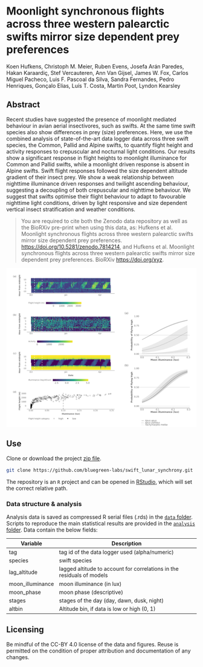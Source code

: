 # Moonlight synchronous flights across three western palearctic swifts mirror size dependent prey preferences

Koen Hufkens, Christoph M. Meier, Ruben Evens, Josefa Arán Paredes, Hakan Karaardiç, Stef Vercauteren, Ann Van Gijsel, James W. Fox, Carlos Miguel Pacheco, Luis F. Pascoal da Silva, Sandra Fernandes, Pedro Henriques, Gonçalo Elias, Luís T. Costa, Martin Poot, Lyndon Kearsley

## Abstract

Recent studies have suggested the presence of moonlight mediated behaviour in avian aerial insectivores, such as swifts. At the same time swift species also show differences in prey (size) preferences. Here, we use the combined analysis of state-of-the-art data logger data across three swift species, the Common, Pallid and Alpine swifts, to quantify flight height and activity responses to crepuscular and nocturnal light conditions. Our results show a significant response in flight heights to moonlight illuminance for Common and Pallid swifts, while a moonlight driven response is absent in Alpine swifts. Swift flight responses followed the size dependent altitude gradient of their insect prey. We show a weak relationship between nighttime illuminance driven responses and twilight ascending behaviour, suggesting a decoupling of both crepuscular and nighttime behaviour. We suggest that swifts optimise their flight behaviour to adapt to favourable nighttime light conditions, driven by light responsive and size dependent vertical insect stratification and weather conditions.

> You are required to cite both the Zenodo data repository as well as the BioRXiv pre-print when using this data, as: Hufkens et al. Moonlight synchronous flights across three western palearctic swifts mirror size dependent prey preferences. https://doi.org/10.5281/zenodo.7814214, and Hufkens et al. Moonlight synchronous flights across three western palearctic swifts mirror size dependent prey preferences. BioRXiv https://doi.org/xyz.

![](overview.png)

## Use

Clone or download the project [zip file](https://github.com/bluegreen-labs/swift_lunar_synchrony/archive/refs/heads/main.zip).

```bash
git clone https://github.com/bluegreen-labs/swift_lunar_synchrony.git
```
The repository is an `R` project and can be opened in [RStudio](https://posit.co/download/rstudio-desktop/), which will set the correct relative path.

### Data structure & analysis

Analysis data is saved as compressed R serial files (.rds) in the [`data` folder](https://github.com/bluegreen-labs/swift_lunar_synchrony/tree/main/data). Scripts to reproduce the main statistical results are provided in the [`analysis` folder](https://github.com/bluegreen-labs/swift_lunar_synchrony/tree/main/analysis). Data contain the below fields:

| Variable         | Description                                                                          |
|------------------|--------------------------------------------------------------------------------------|
| tag              | tag id of the data logger used (alpha/numeric)                                       |
| species          | swift species                                                                        |
| lag_altitude     | lagged altitude to account for correlations in the residuals of models               |
| moon_illuminance | moon illuminance (in lux)                                                            |
| moon_phase       | moon phase (descriptive)                                                             |
| stages           | stages of the day (day, dawn, dusk, night)                                           |
| altbin           | Altitude bin, if data is low or high (0, 1)                                          |

## Licensing

Be mindful of the CC-BY 4.0 license of the data and figures. Reuse is permitted on the condition of proper attribution and documentation of any changes.
